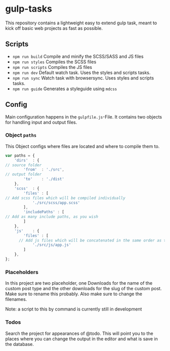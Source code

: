 # gulp-tasks
This repository contains a lightweight easy to extend gulp task, meant to kick off basic web projects as fast as possible.

## Scripts
- `npm run build` Compile and minify the SCSS/SASS and JS files
- `npm run styles` Compiles the SCSS files
- `npm run scripts` Compiles the JS files
- `npm run dev` Default watch task. Uses the styles and scripts tasks.
- `npm run sync` Watch task with browsersync. Uses styles and scripts tasks.
- `npm run guide` Generates a styleguide using `mdcss`

## Config
Main configuration happens in the `gulpfile.js`-File. It contains two objects for handling input and output files.

### Object `paths`
This Object configs where files are located and where to compile them to.
```js
var paths = {
	'dirs'	: {
// source folder
		'from' 	: './src',
// output folder
		'to'	: './dist'
	},
	'scss'	: {
		'files' : [
// Add scss files which will be compiled individually
			'./src/scss/app.scss'
		],
		'includePaths' : [
// Add as many include paths, as you wish
		]
	},
	'js'	: {
		'files' : [
      // Add js files which will be concatenated in the same order as this array
			'./src/js/app.js'
		]
	},
};
```

### Placeholders
In this project are two placeholder, one Downloads for the name of the custom post type and the other downloads for the slug of the custom post. Make sure to rename this probably. Also make sure to change the filenames.

Note: a script to this by command is currently still in development

### Todos
Search the project for appearances of @todo. This will point you to the places where you can change the output in the editor and what is save in the database.